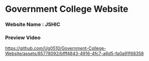 # Government College Website 

### Website Name : JSHIC

### Preview Video

https://github.com/Ug0510/Government-College-Website/assets/85778092/bfff4843-4916-4fc7-a6d5-fa0a91f68358

